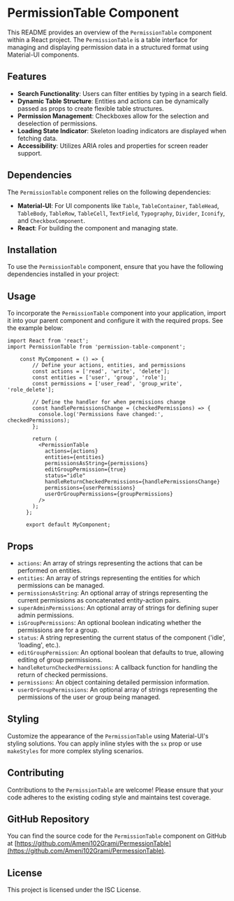 # PermissionTable Component

This README provides an overview of the `PermissionTable` component within a React project. The `PermissionTable` is a table interface for managing and displaying permission data in a structured format using Material-UI components.

## Features

- **Search Functionality**: Users can filter entities by typing in a search field.
- **Dynamic Table Structure**: Entities and actions can be dynamically passed as props to create flexible table structures.
- **Permission Management**: Checkboxes allow for the selection and deselection of permissions.
- **Loading State Indicator**: Skeleton loading indicators are displayed when fetching data.
- **Accessibility**: Utilizes ARIA roles and properties for screen reader support.

## Dependencies

The `PermissionTable` component relies on the following dependencies:

- **Material-UI**: For UI components like `Table`, `TableContainer`, `TableHead`, `TableBody`, `TableRow`, `TableCell`, `TextField`, `Typography`, `Divider`, `Iconify`, and `CheckboxComponent`.
- **React**: For building the component and managing state.

## Installation

To use the `PermissionTable` component, ensure that you have the following dependencies installed in your project:

## Usage

To incorporate the `PermissionTable` component into your application, import it into your parent component and configure it with the required props. See the example below:

    import React from 'react';
    import PermissionTable from 'permission-table-component';

        const MyComponent = () => {
            // Define your actions, entities, and permissions
            const actions = ['read', 'write', 'delete'];
            const entities = ['user', 'group', 'role'];
            const permissions = ['user_read', 'group_write', 'role_delete'];

            // Define the handler for when permissions change
            const handlePermissionsChange = (checkedPermissions) => {
              console.log('Permissions have changed:', checkedPermissions);
            };

            return (
              <PermissionTable
                actions={actions}
                entities={entities}
                permissionsAsString={permissions}
                editGroupPermission={true}
                status="idle"
                handleReturnCheckedPermissions={handlePermissionsChange}
                permissions={userPermissions}
                userOrGroupPermissions={groupPermissions}
              />
            );
          };

          export default MyComponent;



## Props

- `actions`: An array of strings representing the actions that can be performed on entities.
- `entities`: An array of strings representing the entities for which permissions can be managed.
- `permissionsAsString`: An optional array of strings representing the current permissions as concatenated entity-action pairs.
- `superAdminPermissions`: An optional array of strings for defining super admin permissions.
- `isGroupPermissions`: An optional boolean indicating whether the permissions are for a group.
- `status`: A string representing the current status of the component ('idle', 'loading', etc.).
- `editGroupPermission`: An optional boolean that defaults to true, allowing editing of group permissions.
- `handleReturnCheckedPermissions`: A callback function for handling the return of checked permissions.
- `permissions`: An object containing detailed permission information.
- `userOrGroupPermissions`: An optional array of strings representing the permissions of the user or group being managed.

## Styling

Customize the appearance of the `PermissionTable` using Material-UI's styling solutions. You can apply inline styles with the `sx` prop or use `makeStyles` for more complex styling scenarios.

## Contributing

Contributions to the `PermissionTable` are welcome! Please ensure that your code adheres to the existing coding style and maintains test coverage.

## GitHub Repository

You can find the source code for the `PermissionTable` component on GitHub at [https://github.com/Ameni102Grami/PermessionTable](https://github.com/Ameni102Grami/PermessionTable).

## License

This project is licensed under the ISC License.

